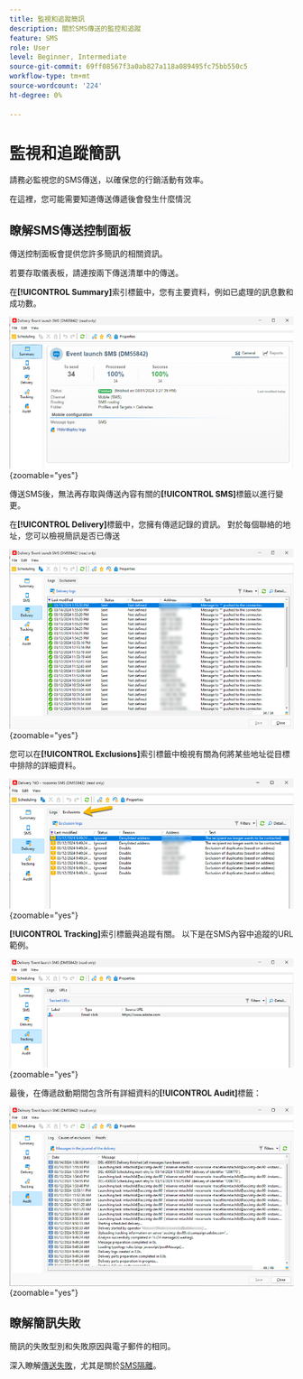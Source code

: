 ```yaml
---
title: 監視和追蹤簡訊
description: 關於SMS傳送的監控和追蹤
feature: SMS
role: User
level: Beginner, Intermediate
source-git-commit: 69ff08567f3a0ab827a118a089495fc75bb550c5
workflow-type: tm+mt
source-wordcount: '224'
ht-degree: 0%

---
```



# 監視和追蹤簡訊

請務必監視您的SMS傳送，以確保您的行銷活動有效率。

在這裡，您可能需要知道傳送傳遞後會發生什麼情況

## 瞭解SMS傳送控制面板

傳送控制面板會提供您許多簡訊的相關資訊。

若要存取儀表板，請連按兩下傳送清單中的傳送。

在&#x200B;**[!UICONTROL Summary]**&#x200B;索引標籤中，您有主要資料，例如已處理的訊息數和成功數。

![](assets/sms_summary.png){zoomable="yes"}

傳送SMS後，無法再存取與傳送內容有關的&#x200B;**[!UICONTROL SMS]**&#x200B;標籤以進行變更。

在&#x200B;**[!UICONTROL Delivery]**&#x200B;標籤中，您擁有傳遞記錄的資訊。 對於每個聯絡的地址，您可以檢視簡訊是否已傳送

![](assets/sms_deliverylogs.png){zoomable="yes"}

您可以在&#x200B;**[!UICONTROL Exclusions]**&#x200B;索引標籤中檢視有關為何將某些地址從目標中排除的詳細資料。

![](assets/sms_exclusions.png){zoomable="yes"}

**[!UICONTROL Tracking]**&#x200B;索引標籤與追蹤有關。 以下是在SMS內容中追蹤的URL範例。

![](assets/sms_trackinglogs.png){zoomable="yes"}

最後，在傳遞啟動期間包含所有詳細資料的&#x200B;**[!UICONTROL Audit]**&#x200B;標籤：

![](assets/sms_audit.png){zoomable="yes"}

## 瞭解簡訊失敗

簡訊的失敗型別和失敗原因與電子郵件的相同。

深入瞭解[傳送失敗](../delivery-failures.md)，尤其是關於[SMS隔離](../delivery-failures.md#sms-quarantines)。


